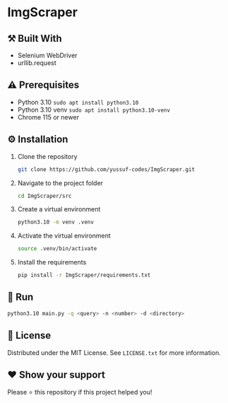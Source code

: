 # ImgScraper

## ⚒️ Built With

* Selenium WebDriver
* urllib.request

## ⚠️ Prerequisites

* Python 3.10 `sudo apt install python3.10`
* Python 3.10 venv `sudo apt install python3.10-venv`
* Chrome 115 or newer

## ⚙️ Installation

1. Clone the repository

    ```bash
    git clone https://github.com/yussuf-codes/ImgScraper.git
    ```

2. Navigate to the project folder

    ```bash
    cd ImgScraper/src
    ```

3. Create a virtual environment

    ```bash
    python3.10 -m venv .venv
    ```

4. Activate the virtual environment

    ```bash
    source .venv/bin/activate
    ```

5. Install the requirements

    ```bash
    pip install -r ImgScraper/requirements.txt
    ```

## 🚀 Run

```bash
python3.10 main.py -q <query> -n <number> -d <directory>
```

## 📄 License

Distributed under the MIT License. See `LICENSE.txt` for more information.

## ❤️ Show your support

Please ⭐️ this repository if this project helped you!
